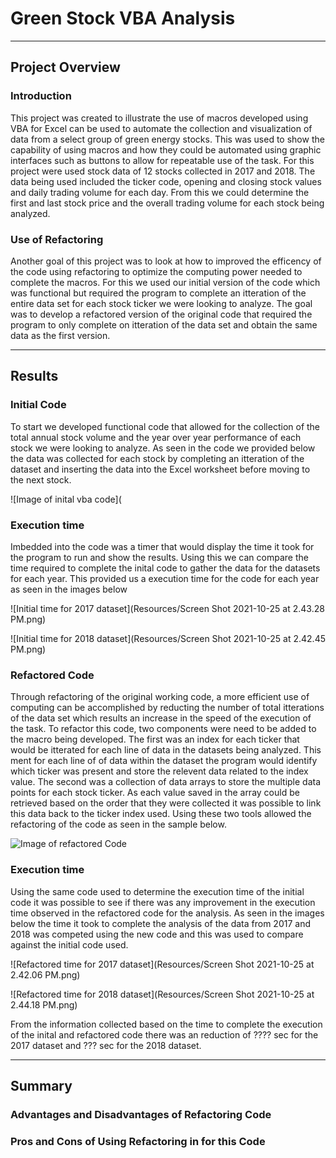 # Green Stock VBA Analysis
___

## Project Overview

### Introduction

This project was created to illustrate the use of macros developed using VBA for Excel can be used to automate the collection and visualization of data from a select group of green energy stocks.  This was used to show the capability of using macros and how they could be automated using graphic interfaces such as buttons to allow for repeatable use of the task.  For this project were used stock data of 12 stocks collected in 2017 and 2018.  The data being used included the ticker code, opening and closing stock values and daily trading volume for each day.  From this we could determine the first and last stock price and the overall trading volume for each stock being analyzed. 

### Use of Refactoring

Another goal of this project was to look at how to improved the efficency of the code using refactoring to optimize the computing power needed to complete the macros.  For this we used our initial version of the code which was functional but required the program to complete an itteration of the entire data set for each stock ticker we were looking to analyze.  The goal was to develop a refactored version of the original code that required the program to only complete on itteration of the data set and obtain the same data as the first version.

___

## Results

### Initial Code

To start we developed functional code that allowed for the collection of the total annual stock volume and the year over year performance of each stock we were looking to analyze.  As seen in the code we provided below the data was collected for each stock by completing an itteration of the dataset and inserting the data into the Excel worksheet before moving to the next stock.  

![Image of inital vba code](

### Execution time

Imbedded into the code was a timer that would display the time it took for the program to run and show the results.  Using this we can compare the time required to complete the inital code to gather the data for the datasets for each year.  This provided us a execution time for the code for each year as seen in the images below

![Initial time for 2017 dataset](Resources/Screen Shot 2021-10-25 at 2.43.28 PM.png)

![Initial time for 2018 dataset](Resources/Screen Shot 2021-10-25 at 2.42.45 PM.png)

### Refactored Code

Through refactoring of the original working code, a more efficient use of computing can be accomplished by reducting the number of total itterations of the data set which results an increase in the speed of the execution of the task.  To refactor this code, two components were need to be added to the macro being developed.  The first was an index for each ticker that would be itterated for each line of data in the datasets being analyzed.  This ment for each line of of data within the dataset the program would identify which ticker was present and store the relevent data related to the index value.  The second was a collection of data arrays to store the multiple data points for each stock ticker.  As each value saved in the array could be retrieved based on the order that they were collected it was possible to link this data back to the ticker index used.  Using these two tools allowed the refactoring of the code as seen in the sample below.

![Image of refactored Code]()

### Execution time

Using the same code used to determine the execution time of the initial code it was possible to see if there was any improvement in the execution time observed in the refactored code for the analysis.  As seen in the images below the time it took to complete the analysis of the data from 2017 and 2018 was competed using the new code and this was used to compare against the initial code used.  

![Refactored time for 2017 dataset](Resources/Screen Shot 2021-10-25 at 2.42.06 PM.png)

![Refactored time for 2018 dataset](Resources/Screen Shot 2021-10-25 at 2.44.18 PM.png)

From the information collected based on the time to complete the execution of the inital and refactored code there was an reduction of ???? sec for the 2017 dataset and ??? sec for the 2018 dataset.  

___

## Summary

### Advantages and Disadvantages of Refactoring Code

### Pros and Cons of Using Refactoring in for this Code





